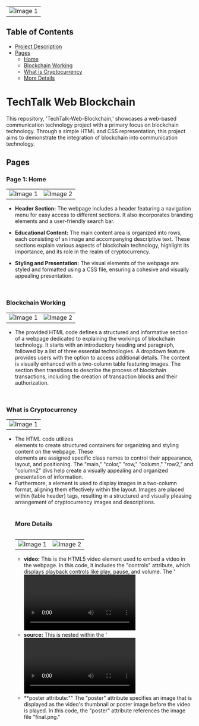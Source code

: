 <table align="center">
  <tr>
    <td align="center">
      <img src="https://i.ibb.co/x2Kj4RZ/final.png" alt="Image 1">
    </td>
  </tr>
</table>

## Table of Contents

- [Project Description](#techtalk-web-blockchain)
- [Pages](#pages)
  - [Home](#page-1-home)
  - [Blockchain Working](#blockchain-working)
  - [What is Cryptocurrency](#what-is-cryptocurrency)
  - [More Details](#more-details)

# TechTalk Web Blockchain
This repository, 'TechTalk-Web-Blockchain,' showcases a web-based communication technology project with a primary focus on blockchain technology. Through a simple HTML and CSS representation, this project aims to demonstrate the integration of blockchain into communication technology.

## Pages

### Page 1: Home

<table>
  <tr>
    <td align="center">
      <img src="https://i.ibb.co/r7W87G2/Slide4.jpg" alt="Image 1">
    </td>
    <td align="center">
      <img src="https://i.ibb.co/jVvJF7k/Slide5.jpg" alt="Image 2">
    </td>
  </tr>
</table>


- **Header Section:** The webpage includes a header featuring a navigation menu for easy access to different sections. It also incorporates branding elements and a user-friendly search bar.

- **Educational Content:** The main content area is organized into rows, each consisting of an image and accompanying descriptive text. These sections explain various aspects of blockchain technology, highlight its importance, and its role in the realm of cryptocurrency.

- **Styling and Presentation:** The visual elements of the webpage are styled and formatted using a CSS file, ensuring a cohesive and visually appealing presentation.

<br>


### Blockchain Working

<table>
  <tr>
    <td align="center">
      <img src="https://i.ibb.co/2n2ghNT/Slide7.jpg" alt="Image 1">
    </td>
    <td align="center">
      <img src="https://i.ibb.co/HxbHLZ2/Slide8.jpg" alt="Image 2">
    </td>
  </tr>
</table>

- The provided HTML code defines a structured and informative section of a webpage dedicated to explaining the workings of blockchain technology. It starts with an introductory heading and paragraph, followed by a list of three essential technologies. A dropdown feature provides users with the option to access additional details. The content is visually enhanced with a two-column table featuring images. The section then transitions to describe the process of blockchain transactions, including the creation of transaction blocks and their authorization.

<br>

### What is Cryptocurrency

<table align="center">
  <tr>
    <td align="center">
      <img src="https://i.ibb.co/9YT5mmb/Slide9.jpg" alt="Image 1">
    </td>
  </tr>
</table>

- The HTML code utilizes <div> elements to create structured containers for organizing and styling content on the webpage. These <div> elements are assigned specific class names to control their appearance, layout, and positioning. The "main," "color," "row," "column," "row2," and "column2" divs help create a visually appealing and organized presentation of information.
- Furthermore, a <table> element is used to display images in a two-column format, aligning them effectively within the layout. Images are placed within (table header) tags, resulting in a structured and visually pleasing arrangement of cryptocurrency images and descriptions.

<br>
<br>

### More Details

<table>
  <tr>
    <td align="center">
      <img src="https://i.ibb.co/Kh9bLnV/Slide10.jpg" alt="Image 1">
    </td>
    <td align="center">
      <img src="https://i.ibb.co/ZXqZGdK/Slide11.jpg" alt="Image 2">
    </td>
  </tr>
</table>

- **video:** This is the HTML5 video element used to embed a video in the webpage. In this code, it includes the "controls" attribute, which displays playback controls like play, pause, and volume. The '<video>' element also contains a <source> element within it.
- **source:** This is nested within the '<video>' element and specifies the video source file and its type using the "src" and "type" attributes. In this code, the source file is "final.mp4," and the type is "video/mp4."
- **poster attribute:"" The "poster" attribute specifies an image that is displayed as the video's thumbnail or poster image before the video is played. In this code, the "poster" attribute references the image file "final.png."

<br><br>
